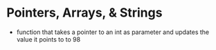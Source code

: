 # Pointers, Arrays, & Strings
* function that takes a pointer to an int as parameter and updates the value it points to to 98

